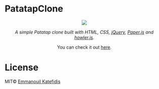 # PatatapClone
<p align="center">
   <img src="https://raw.githubusercontent.com/man0s/PatatapClone/master/Screenshot.png">
</p>
<i>
<p align="center">
  A simple Patatap clone built with HTML, CSS, <a href="https://jquery.com">jQuery</a>, <a href="http://paperjs.org">Paper.js</a> and <a href="https://howlerjs.com">howler.js</a>.
</p>
</i>
<p align="center">You can check it out <a href="https://www.katefidis.ga/PatatapClone/">here</a>.</p>

# License
MIT© <a href="https://github.com/man0s">Emmanouil Katefidis</a>
